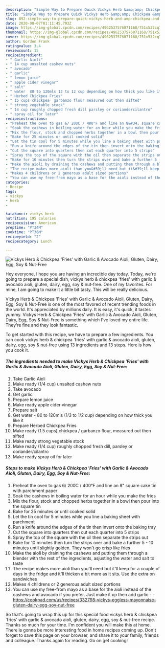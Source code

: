 ```yaml
---
description: "Simple Way to Prepare Quick Vickys Herb &amp;amp; Chickpea &amp;#39;Fries&amp;#39; with Garlic &amp;amp; Avocado Aioli, Gluten, Dairy, Egg, Soy &amp;amp; Nut-Free"
title: "Simple Way to Prepare Quick Vickys Herb &amp;amp; Chickpea &amp;#39;Fries&amp;#39; with Garlic &amp;amp; Avocado Aioli, Gluten, Dairy, Egg, Soy &amp;amp; Nut-Free"
slug: 892-simple-way-to-prepare-quick-vickys-herb-and-amp-chickpea-and-39-fries-and-39-with-garlic-and-amp-avocado-aioli-gluten-dairy-egg-soy-and-amp-nut-free
date: 2020-08-07T01:11:45.793Z
image: https://img-global.cpcdn.com/recipes/4962537576071168/751x532cq70/vickys-herb-chickpea-fries-with-garlic-avocado-aioli-gluten-dairy-egg-soy-nut-free-recipe-main-photo.jpg
thumbnail: https://img-global.cpcdn.com/recipes/4962537576071168/751x532cq70/vickys-herb-chickpea-fries-with-garlic-avocado-aioli-gluten-dairy-egg-soy-nut-free-recipe-main-photo.jpg
cover: https://img-global.cpcdn.com/recipes/4962537576071168/751x532cq70/vickys-herb-chickpea-fries-with-garlic-avocado-aioli-gluten-dairy-egg-soy-nut-free-recipe-main-photo.jpg
author: Gordon Frank
ratingvalue: 3.4
reviewcount: 15
recipeingredient:
- " Garlic Aioli"
- " 14 cup unsalted cashew nuts"
- " avocado"
- " garlic"
- " lemon juice"
- " apple cider vinegar"
- " salt"
- " water  80 to 120mls 13 to 12 cup depending on how thick you like it"
- " Herbed Chickpea Fries"
- " 15 cups chickpea  garbanzo flour measured out then sifted"
- " strong vegetable stock"
- " 14 cup roughly chopped fresh dill parsley or coriandercilantro"
- " spray oil for later"
recipeinstructions:
- "Preheat the oven to gas 6/ 200C / 400°F and line an 8&#34; square cake tin with parchment paper"
- "Soak the cashews in boiling water for an hour while you make the fries"
- "Mix the flour, stock and chopped herbs together in a bowl then pour into the square tin"
- "Bake for 25 minutes or until cooked solid"
- "Let the tin cool for 5 minutes while you line a baking sheet with parchment"
- "Run a knife around the edges of the tin then invert onto the baking tray"
- "Cut the square into quarters then cut each quarter into 5 strips"
- "Spray the top of the square with the oil then separate the strips out"
- "Bake for 10 minutes then turn the strips over and bake a further 5 - 10 minutes until slightly golden. They won&#39;t go crisp like fries"
- "Make the aioli by draining the cashews and putting them through a blender with the rest of the ingredients, asjusting the water and salt to taste"
- "The recipe makes more aioli than you&#39;ll need but it&#39;ll keep for a couple of days in the fridge and it&#39;ll thicken a bit more as it sits. Use the extra on sandwiches"
- "Makes 4 childrens or 2 generous adult sized portions"
- "You can use my free-from mayo as a base for the aioli instead of the cashews and avocado if you prefer. Just make it up then add garlic  https://cookpad.com/us/recipes/332798-vickys-eggless-mayonnaise-gluten-dairy-egg-soy-nut-free"
categories:
- Recipe
tags:
- vickys
- herb
- 

katakunci: vickys herb  
nutrition: 195 calories
recipecuisine: American
preptime: "PT34M"
cooktime: "PT36M"
recipeyield: "2"
recipecategory: Lunch

---
```



![Vickys Herb &amp; Chickpea &#39;Fries&#39; with Garlic &amp; Avocado Aioli, Gluten, Dairy, Egg, Soy &amp; Nut-Free](https://img-global.cpcdn.com/recipes/4962537576071168/751x532cq70/vickys-herb-chickpea-fries-with-garlic-avocado-aioli-gluten-dairy-egg-soy-nut-free-recipe-main-photo.jpg)

Hey everyone, I hope you are having an incredible day today. Today, we're going to prepare a special dish, vickys herb &amp; chickpea &#39;fries&#39; with garlic &amp; avocado aioli, gluten, dairy, egg, soy &amp; nut-free. One of my favorites. For mine, I am going to make it a little bit tasty. This will be really delicious.

Vickys Herb &amp; Chickpea &#39;Fries&#39; with Garlic &amp; Avocado Aioli, Gluten, Dairy, Egg, Soy &amp; Nut-Free is one of the most favored of recent trending foods in the world. It's appreciated by millions daily. It is easy, it's quick, it tastes yummy. Vickys Herb &amp; Chickpea &#39;Fries&#39; with Garlic &amp; Avocado Aioli, Gluten, Dairy, Egg, Soy &amp; Nut-Free is something which I've loved my entire life. They're fine and they look fantastic.




To get started with this recipe, we have to prepare a few ingredients. You can cook vickys herb &amp; chickpea &#39;fries&#39; with garlic &amp; avocado aioli, gluten, dairy, egg, soy &amp; nut-free using 13 ingredients and 13 steps. Here is how you cook it.

<!--inarticleads1-->

##### The ingredients needed to make Vickys Herb &amp; Chickpea &#39;Fries&#39; with Garlic &amp; Avocado Aioli, Gluten, Dairy, Egg, Soy &amp; Nut-Free:

1. Take  Garlic Aioli
1. Make ready  (1/4 cup) unsalted cashew nuts
1. Take  avocado
1. Get  garlic
1. Prepare  lemon juice
1. Make ready  apple cider vinegar
1. Prepare  salt
1. Get  water - 80 to 120mls (1/3 to 1/2 cup) depending on how thick you like it
1. Prepare  Herbed Chickpea Fries
1. Make ready  (1.5 cups) chickpea / garbanzo flour, measured out then sifted
1. Make ready  strong vegetable stock
1. Make ready  (1/4 cup) roughly chopped fresh dill, parsley or coriander/cilantro
1. Make ready  spray oil for later




<!--inarticleads2-->

##### Steps to make Vickys Herb &amp; Chickpea &#39;Fries&#39; with Garlic &amp; Avocado Aioli, Gluten, Dairy, Egg, Soy &amp; Nut-Free:

1. Preheat the oven to gas 6/ 200C / 400°F and line an 8&#34; square cake tin with parchment paper
1. Soak the cashews in boiling water for an hour while you make the fries
1. Mix the flour, stock and chopped herbs together in a bowl then pour into the square tin
1. Bake for 25 minutes or until cooked solid
1. Let the tin cool for 5 minutes while you line a baking sheet with parchment
1. Run a knife around the edges of the tin then invert onto the baking tray
1. Cut the square into quarters then cut each quarter into 5 strips
1. Spray the top of the square with the oil then separate the strips out
1. Bake for 10 minutes then turn the strips over and bake a further 5 - 10 minutes until slightly golden. They won&#39;t go crisp like fries
1. Make the aioli by draining the cashews and putting them through a blender with the rest of the ingredients, asjusting the water and salt to taste
1. The recipe makes more aioli than you&#39;ll need but it&#39;ll keep for a couple of days in the fridge and it&#39;ll thicken a bit more as it sits. Use the extra on sandwiches
1. Makes 4 childrens or 2 generous adult sized portions
1. You can use my free-from mayo as a base for the aioli instead of the cashews and avocado if you prefer. Just make it up then add garlic -  - https://cookpad.com/us/recipes/332798-vickys-eggless-mayonnaise-gluten-dairy-egg-soy-nut-free




So that's going to wrap this up for this special food vickys herb &amp; chickpea &#39;fries&#39; with garlic &amp; avocado aioli, gluten, dairy, egg, soy &amp; nut-free recipe. Thanks so much for your time. I'm confident you will make this at home. There is gonna be more interesting food in home recipes coming up. Don't forget to save this page on your browser, and share it to your family, friends and colleague. Thanks again for reading. Go on get cooking!
